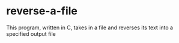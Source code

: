 # reverse-a-file
This program, written in C, takes in a file and reverses its text into a specified output file
